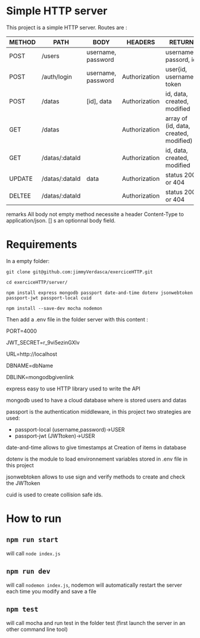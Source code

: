 
# Simple HTTP server
This project is a simple HTTP server. Routes are :

METHOD | PATH           | BODY               | HEADERS       | RETURN
-------|----------------|--------------------|---------------|--------
POST   | /users         | username, password |               | username, passord, id
POST   | /auth/login    | username, password | Authorization | user{id, username}, token
POST   | /datas         | [id], data         | Authorization | id, data, created, modified
GET    | /datas         |                    | Authorization | array of (id, data, created, modified)
GET    | /datas/:dataId |                    | Authorization | id, data, created, modified
UPDATE | /datas/:dataId | data               | Authorization | status 200 or 404
DELTEE | /datas/:dataId |                    | Authorization | status 200 or 404

remarks All body not empty method necessite a header Content-Type to application/json. [] s an optionnal body field.

# Requirements

In a empty folder:

`git clone git@github.com:jimmyVerdasca/exerciceHTTP.git`

`cd exerciceHTTP/server/`

`npm install express mongodb passport date-and-time dotenv jsonwebtoken passport-jwt passport-local cuid`

`npm install --save-dev mocha nodemon`

Then add a .env file in the folder server with this content :

PORT=4000

JWT_SECRET=r_9vi5ezinGXlv

URL=http://localhost

DBNAME=dbName

DBLINK=mongodbgivenlink

express easy to use HTTP library used to write the API

mongodb used to have a cloud database where is stored users and datas

passport is the authentication middleware, in this project two strategies are used:
* passport-local (username,password)->USER
* passport-jwt (JWTtoken)->USER

date-and-time allows to give timestamps at Creation of items in database

dotenv is the module to load environnement variables stored in .env file in this project

jsonwebtoken allows to use sign and verify methods to create and check the JWTtoken

cuid is used to create collision safe ids.

# How to run
## `npm run start`
will call `node index.js`
## `npm run dev`
will call `nodemon index.js`, nodemon will automatically restart the server each time you modify and save a file
## `npm test`
will call mocha and run test in the folder test (first launch the server in an other command line tool)
